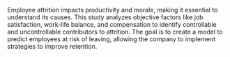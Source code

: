 Employee attrition impacts productivity and morale, making it essential to understand its causes. This study analyzes objective factors like job satisfaction, work-life balance, and compensation to identify controllable and uncontrollable contributors to attrition. The goal is to create a model to predict employees at risk of leaving, allowing the company to implement strategies to improve retention.
